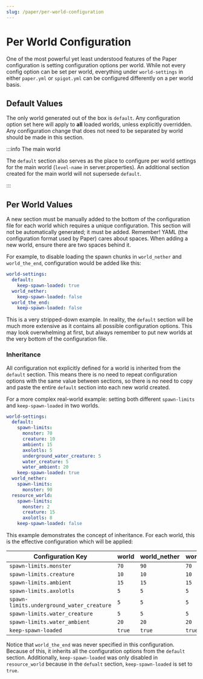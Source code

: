 ```yaml
---
slug: /paper/per-world-configuration
---
```


# Per World Configuration

One of the most powerful yet least understood features of the Paper configuration is setting
configuration options per world. While not every config option can be set per world, everything
under `world-settings` in either `paper.yml` or `spigot.yml` can be configured differently on a per
world basis.

## Default Values

The only world generated out of the box is `default`. Any configuration option set here will apply
to **all** loaded worlds, unless explicitly overridden. Any configuration change that does not need
to be separated by world should be made in this section.

:::info The main world

The `default` section also serves as the place to configure per world settings for the main world
(`level-name` in server.properties). An additional section created for the main world will not
supersede `default`.

:::

## Per World Values

A new section must be manually added to the bottom of the configuration file for each world which
requires a unique configuration. This section will not be automatically generated; it must be added.
Remember! YAML (the configuration format used by Paper) cares about spaces. When adding a new world,
ensure there are two spaces behind it.

For example, to disable loading the spawn chunks in `world_nether` and `world_the_end`,
configuration would be added like this:

```yaml title="paper.yml"
world-settings:
  default:
    keep-spawn-loaded: true
  world_nether:
    keep-spawn-loaded: false
  world_the_end:
    keep-spawn-loaded: false
```

This is a very stripped-down example. In reality, the `default` section will be much more extensive
as it contains all possible configuration options. This may look overwhelming at first, but always
remember to put new worlds at the very bottom of the configuration file.

### Inheritance

All configuration not explicitly defined for a world is inherited from the `default` section. This
means there is no need to repeat configuration options with the same value between sections, so
there is no need to copy and paste the entire `default` section into each new world created.

For a more complex real-world example: setting both different `spawn-limits` and `keep-spawn-loaded`
in two worlds.

```yaml title="paper.yml"
world-settings:
  default:
    spawn-limits:
      monster: 70
      creature: 10
      ambient: 15
      axolotls: 5
      underground_water_creature: 5
      water_creature: 5
      water_ambient: 20
    keep-spawn-loaded: true
  world_nether:
    spawn-limits:
      monster: 90
  resource_world:
    spawn-limits:
      monster: 2
      creature: 15
      axolotls: 8
    keep-spawn-loaded: false
```

This example demonstrates the concept of inheritance. For each world, this is the effective
configuration which will be applied:

| Configuration Key                         | world  | world_nether | world_the_end | resource_world |
| ----------------------------------------- | ------ | ------------ | ------------- | -------------- |
| `spawn-limits.monster`                    | `70`   | `90`         | `70`          | `2`            |
| `spawn-limits.creature`                   | `10`   | `10`         | `10`          | `15`           |
| `spawn-limits.ambient`                    | `15`   | `15`         | `15`          | `15`           |
| `spawn-limits.axolotls`                   | `5`    | `5`          | `5`           | `8`            |
| `spawn-limits.underground_water_creature` | `5`    | `5`          | `5`           | `5`            |
| `spawn-limits.water_creature`             | `5`    | `5`          | `5`           | `5`            |
| `spawn-limits.water_ambient`              | `20`   | `20`         | `20`          | `20`           |
| `keep-spawn-loaded`                       | `true` | `true`       | `true`        | `false`        |

Notice that `world_the_end` was never specified in this configuration. Because of this, it inherits
all the configuration options from the `default` section. Additionally, `keep-spawn-loaded` was only
disabled in `resource_world` because in the `defualt` section, `keep-spawn-loaded` is set to `true`.

